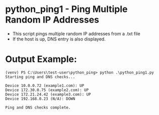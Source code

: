 # python_ping1 - Ping Multiple Random IP Addresses
- This script pings multiple random IP addresses from a .txt file
- If the host is up, DNS entry is also displayed.
# Output Example:
```
(venv) PS C:\Users\test-user\python_ping> python .\python_ping1.py
Starting ping and DNS checks...

Device 10.0.0.72 (example1.com): UP
Device 172.30.0.75 (example2.com): UP
Device 172.21.24.42 (example3.com): UP
Device 192.168.0.23 (N/A): DOWN

Ping and DNS checks complete.
```



